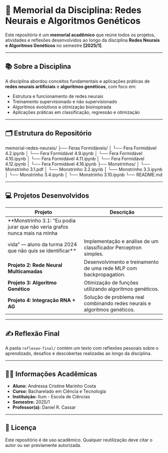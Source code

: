 # 🧠 Memorial da Disciplina: Redes Neurais e Algoritmos Genéticos

Este repositório é um **memorial acadêmico** que reúne todos os projetos, atividades e reflexões desenvolvidos ao longo da disciplina **Redes Neurais e Algoritmos Genéticos** no semestre **[2025/1]**.

---

## 📚 Sobre a Disciplina

A disciplina abordou conceitos fundamentais e aplicações práticas de **redes neurais artificiais** e **algoritmos genéticos**, com foco em:

- Estrutura e funcionamento de redes neurais
- Treinamento supervisionado e não supervisionado
- Algoritmos evolutivos e otimização bioinspirada
- Aplicações práticas em classificação, regressão e otimização

---

## 🗂 Estrutura do Repositório

memorial-redes-neurais/
├── Feras Formidáveis/
│ └── Fera Formidável 4.2.ipynb
│ └── Fera Formidável 4.9.ipynb
│ └── Fera Formidável 4.10.ipynb
│ └── Fera Formidável 4.11.ipynb
│ └── Fera Formidável 4.12.ipynb
│ └── Fera Formidável 4.16.ipynb
├── Monstrinhos/
│ └── Monstrinho 3.1.pdf
│ └── Monstrinho 3.2.ipynb
│ └── Monstrinho 3.3.ipynb
│ └── Monstrinho 3.4.ipynb
│ └── Monstrinho 3.10.ipynb
└── README.md

---

## 💻 Projetos Desenvolvidos

| Projeto | Descrição |
|--------|-----------|
| **Monstrinho 3.1: “Eu podia jurar que não veria grafos nunca mais na minha
vida” — aluno da turma 2024 que não quis se identificar** | Implementação e análise de um classificador Perceptron simples. |
| **Projeto 2: Rede Neural Multicamadas** | Desenvolvimento e treinamento de uma rede MLP com backpropagation. |
| **Projeto 3: Algoritmo Genético** | Otimização de funções utilizando algoritmos genéticos. |
| **Projeto 4: Integração RNA + AG** | Solução de problema real combinando redes neurais e algoritmos genéticos. |

---

## ✍️ Reflexão Final

A pasta `reflexao-final/` contém um texto com reflexões pessoais sobre o aprendizado, desafios e descobertas realizadas ao longo da disciplina.

---

## 👨‍🎓 Informações Acadêmicas

- **Aluno:** Andressa Cristine Marinho Costa  
- **Curso:** Bacharelado em Ciência e Tecnologia  
- **Instituição:** Ilum - Escola de Ciências  
- **Semestre:** 2025/1  
- **Professor(a):** Daniel R. Cassar

---

## 📎 Licença

Este repositório é de uso acadêmico. Qualquer reutilização deve citar o autor ou ser previamente autorizada.

